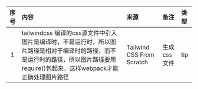 | 序号  | 内容                                                                                                                                             | 来源       | 备注                                                                                                                                                                       | 类型      |
|:---:|:-------------------|:---------|:-----------------------------------|:--------|
|1| tailwindcss 编译的css源文件中引入图片是编译时，不是运行时，所以图片路径是相对于编译时的路径，而不是运行时的路径，所以图片路径要用require()包起来，这样webpack才能正确处理图片路径 | Tailwind CSS From Scratch | 生成css文件               | tip |
